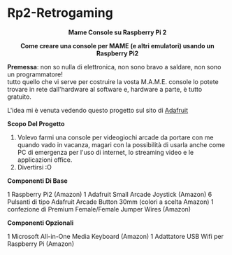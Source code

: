 # Rp2-Retrogaming
<p align=center><b>Mame Console su Raspberry Pi 2 </b></p>

<p align=center><b> Come creare una console per MAME (e altri emulatori) usando un Raspberry Pi2 </b></p>
  
<b>Premessa</b>: non so nulla di elettronica, non sono bravo a saldare, non sono un programmatore! <br>
tutto quello che vi serve per costruire la vosta M.A.M.E. console lo potete trovare in rete dall'hardware al software
e, hardware a parte, è tutto gratuito.<br>
<p> L'idea mi è venuta vedendo questo progetto sul sito di <a href="https://learn.adafruit.com/retro-gaming-with-raspberry-pi/overview"> Adafruit </a> </p>


<p><b>Scopo Del Progetto</b></p>
<ol>
<li> Volevo farmi una console per videogiochi arcade da portare con me quando vado in vacanza, magari con la possibilità di usarla anche come PC di emergenza per l'uso di internet, lo streaming video e le applicazioni office.</li>

<li> Divertirsi :O </li>
</ol>


<p><b>Componenti Di Base</b></p>
1 Raspberry Pi2 (Amazon)
1 Adafruit Small Arcade Joystick (Amazon)
6 Pulsanti di tipo Adafruit Arcade Button 30mm (colori a scelta Amazon)
1 confezione di Premium Female/Female Jumper Wires (Amazon)

<p><b>Componenti Opzionali</b></p>
1 Microsoft All-in-One Media Keyboard (Amazon)
1 Adattatore USB Wifi per Raspberry Pi (Amazon)



